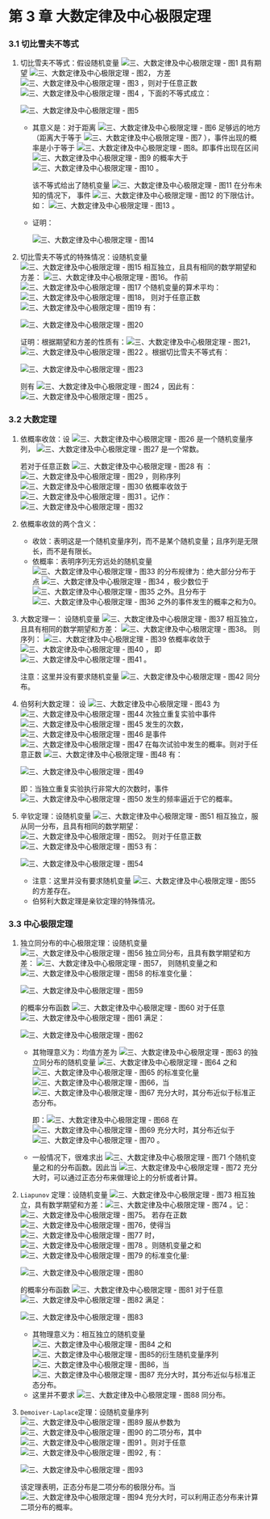 # 第 3 章 大数定律及中心极限定理

### 3.1 切比雪夫不等式

1. 切比雪夫不等式：假设随机变量 ![三、大数定律及中心极限定理 - 图1](https://static.bookstack.cn/projects/huaxiaozhuan-ai/8a2fadda07ccf6725f0c653b7e713016.svg) 具有期望 ![三、大数定律及中心极限定理 - 图2](https://static.bookstack.cn/projects/huaxiaozhuan-ai/b2191bd981cc8de50619c3f01b901c66.svg)， 方差 ![三、大数定律及中心极限定理 - 图3](https://static.bookstack.cn/projects/huaxiaozhuan-ai/36c27bbf68ca052dd71198abea869a47.svg) ，则对于任意正数 ![三、大数定律及中心极限定理 - 图4](https://static.bookstack.cn/projects/huaxiaozhuan-ai/b2f5ccd45a4253331cc2db89332cdf6d.svg) ，下面的不等式成立：

   ![三、大数定律及中心极限定理 - 图5](https://static.bookstack.cn/projects/huaxiaozhuan-ai/92a7d55689140b84b7c739738ad24bed.svg)

   - 其意义是：对于距离 ![三、大数定律及中心极限定理 - 图6](https://static.bookstack.cn/projects/huaxiaozhuan-ai/9eeb23c6c05493c7a293979c1fe4cd50.svg) 足够远的地方 （距离大于等于 ![三、大数定律及中心极限定理 - 图7](https://static.bookstack.cn/projects/huaxiaozhuan-ai/b2f5ccd45a4253331cc2db89332cdf6d.svg) ），事件出现的概率是小于等于 ![三、大数定律及中心极限定理 - 图8](https://static.bookstack.cn/projects/huaxiaozhuan-ai/91f453c814f4538c5f4443679e57044c.svg)。即事件出现在区间 ![三、大数定律及中心极限定理 - 图9](https://static.bookstack.cn/projects/huaxiaozhuan-ai/78e6ee69f2eddcf82fad87af02fcce7d.svg) 的概率大于 ![三、大数定律及中心极限定理 - 图10](https://static.bookstack.cn/projects/huaxiaozhuan-ai/d5d190bc33a811952342040529de8359.svg) 。

     该不等式给出了随机变量 ![三、大数定律及中心极限定理 - 图11](https://static.bookstack.cn/projects/huaxiaozhuan-ai/8a2fadda07ccf6725f0c653b7e713016.svg) 在分布未知的情况下， 事件 ![三、大数定律及中心极限定理 - 图12](https://static.bookstack.cn/projects/huaxiaozhuan-ai/d9e8f928c02e7c94aea0f59ab4da589c.svg) 的下限估计。如： ![三、大数定律及中心极限定理 - 图13](https://static.bookstack.cn/projects/huaxiaozhuan-ai/e6a94dbced8915f6966f0eadd3639d3c.svg) 。

   - 证明：

     ![三、大数定律及中心极限定理 - 图14](https://static.bookstack.cn/projects/huaxiaozhuan-ai/d903d9463c42ea5ca4cc467a583034fd.svg)

2. 切比雪夫不等式的特殊情况：设随机变量 ![三、大数定律及中心极限定理 - 图15](https://static.bookstack.cn/projects/huaxiaozhuan-ai/d4aedf01442f2c5f52aff9eade0aef5e.svg) 相互独立，且具有相同的数学期望和方差： ![三、大数定律及中心极限定理 - 图16](https://static.bookstack.cn/projects/huaxiaozhuan-ai/f0a00db7aab7292527df44c3add127c3.svg)。 作前 ![三、大数定律及中心极限定理 - 图17](https://static.bookstack.cn/projects/huaxiaozhuan-ai/bc301bfa9476044d8d8e001213e6df01.svg) 个随机变量的算术平均： ![三、大数定律及中心极限定理 - 图18](https://static.bookstack.cn/projects/huaxiaozhuan-ai/508c9436b5624d7183eed298844c4521.svg)， 则对于任意正数 ![三、大数定律及中心极限定理 - 图19](https://static.bookstack.cn/projects/huaxiaozhuan-ai/de56070bdde35db754db79947c16d84f.svg) 有：

   ![三、大数定律及中心极限定理 - 图20](https://static.bookstack.cn/projects/huaxiaozhuan-ai/40e8e88ed04ad793f7d0a90a4d785d30.svg)

   证明：根据期望和方差的性质有：![三、大数定律及中心极限定理 - 图21](https://static.bookstack.cn/projects/huaxiaozhuan-ai/e4faf809cbbc982e379fc6c09160ae41.svg)， ![三、大数定律及中心极限定理 - 图22](https://static.bookstack.cn/projects/huaxiaozhuan-ai/295acc26d747970acb714f8ba06afbfd.svg) 。根据切比雪夫不等式有：

   ![三、大数定律及中心极限定理 - 图23](https://static.bookstack.cn/projects/huaxiaozhuan-ai/b9e0c979198b5f7799ec8da9b715ddff.svg)

   则有 ![三、大数定律及中心极限定理 - 图24](https://static.bookstack.cn/projects/huaxiaozhuan-ai/438d24f6cafc83999d0c8cbdf87bf95b.svg) ，因此有：![三、大数定律及中心极限定理 - 图25](https://static.bookstack.cn/projects/huaxiaozhuan-ai/05b340387f2dbd27dc49018971ca0a16.svg) 。

### 3.2 大数定理

1. 依概率收敛：设 ![三、大数定律及中心极限定理 - 图26](https://static.bookstack.cn/projects/huaxiaozhuan-ai/eb6a1a9b2769de9e67f00f2ff400f58e.svg) 是一个随机变量序列， ![三、大数定律及中心极限定理 - 图27](https://static.bookstack.cn/projects/huaxiaozhuan-ai/32ba1f0cc2cca1a8b657c7994b5d22c1.svg) 是一个常数。

   若对于任意正数 ![三、大数定律及中心极限定理 - 图28](https://static.bookstack.cn/projects/huaxiaozhuan-ai/de56070bdde35db754db79947c16d84f.svg) 有 ： ![三、大数定律及中心极限定理 - 图29](https://static.bookstack.cn/projects/huaxiaozhuan-ai/86b088b64cd333728a1b0dc0b7002ad6.svg) ，则称序列 ![三、大数定律及中心极限定理 - 图30](https://static.bookstack.cn/projects/huaxiaozhuan-ai/eb6a1a9b2769de9e67f00f2ff400f58e.svg) 依概率收敛于 ![三、大数定律及中心极限定理 - 图31](https://static.bookstack.cn/projects/huaxiaozhuan-ai/32ba1f0cc2cca1a8b657c7994b5d22c1.svg) 。记作： ![三、大数定律及中心极限定理 - 图32](https://static.bookstack.cn/projects/huaxiaozhuan-ai/2de47f082bfd460ddb581b94696a6f57.svg)

2. 依概率收敛的两个含义：

   - 收敛：表明这是一个随机变量序列，而不是某个随机变量；且序列是无限长，而不是有限长。
   - 依概率：表明序列无穷远处的随机变量 ![三、大数定律及中心极限定理 - 图33](https://static.bookstack.cn/projects/huaxiaozhuan-ai/4bc0241c8ea7eda7a273b3b4e5187218.svg) 的分布规律为：绝大部分分布于点 ![三、大数定律及中心极限定理 - 图34](https://static.bookstack.cn/projects/huaxiaozhuan-ai/32ba1f0cc2cca1a8b657c7994b5d22c1.svg) ，极少数位于 ![三、大数定律及中心极限定理 - 图35](https://static.bookstack.cn/projects/huaxiaozhuan-ai/32ba1f0cc2cca1a8b657c7994b5d22c1.svg) 之外。且分布于 ![三、大数定律及中心极限定理 - 图36](https://static.bookstack.cn/projects/huaxiaozhuan-ai/32ba1f0cc2cca1a8b657c7994b5d22c1.svg) 之外的事件发生的概率之和为0。

3. 大数定理一： 设随机变量 ![三、大数定律及中心极限定理 - 图37](https://static.bookstack.cn/projects/huaxiaozhuan-ai/d4aedf01442f2c5f52aff9eade0aef5e.svg) 相互独立，且具有相同的数学期望和方差： ![三、大数定律及中心极限定理 - 图38](https://static.bookstack.cn/projects/huaxiaozhuan-ai/f0a00db7aab7292527df44c3add127c3.svg)。 则序列： ![三、大数定律及中心极限定理 - 图39](https://static.bookstack.cn/projects/huaxiaozhuan-ai/508c9436b5624d7183eed298844c4521.svg) 依概率收敛于 ![三、大数定律及中心极限定理 - 图40](https://static.bookstack.cn/projects/huaxiaozhuan-ai/e8422a0fdbff493a2c97af4b55b4b140.svg) ， 即 ![三、大数定律及中心极限定理 - 图41](https://static.bookstack.cn/projects/huaxiaozhuan-ai/4443ab4258bada278b88e177b0261138.svg) 。

   注意：这里并没有要求随机变量 ![三、大数定律及中心极限定理 - 图42](https://static.bookstack.cn/projects/huaxiaozhuan-ai/d4aedf01442f2c5f52aff9eade0aef5e.svg) 同分布。

4. 伯努利大数定理： 设 ![三、大数定律及中心极限定理 - 图43](https://static.bookstack.cn/projects/huaxiaozhuan-ai/8e0aa2e313bffe5dc834ada6c740b6fe.svg) 为 ![三、大数定律及中心极限定理 - 图44](https://static.bookstack.cn/projects/huaxiaozhuan-ai/bc301bfa9476044d8d8e001213e6df01.svg) 次独立重复实验中事件 ![三、大数定律及中心极限定理 - 图45](https://static.bookstack.cn/projects/huaxiaozhuan-ai/9368d2e2c94fd187c2b695424de5ddc8.svg) 发生的次数， ![三、大数定律及中心极限定理 - 图46](https://static.bookstack.cn/projects/huaxiaozhuan-ai/998cc5265358c68e392cffa54c73f2a8.svg) 是事件 ![三、大数定律及中心极限定理 - 图47](https://static.bookstack.cn/projects/huaxiaozhuan-ai/9368d2e2c94fd187c2b695424de5ddc8.svg) 在每次试验中发生的概率。则对于任意正数 ![三、大数定律及中心极限定理 - 图48](https://static.bookstack.cn/projects/huaxiaozhuan-ai/de56070bdde35db754db79947c16d84f.svg) 有：

   ![三、大数定律及中心极限定理 - 图49](https://static.bookstack.cn/projects/huaxiaozhuan-ai/3716e5de5cba991aef3c833b1fb48a8a.svg)

   即：当独立重复实验执行非常大的次数时，事件 ![三、大数定律及中心极限定理 - 图50](https://static.bookstack.cn/projects/huaxiaozhuan-ai/9368d2e2c94fd187c2b695424de5ddc8.svg) 发生的频率逼近于它的概率。

5. 辛钦定理：设随机变量 ![三、大数定律及中心极限定理 - 图51](https://static.bookstack.cn/projects/huaxiaozhuan-ai/d4aedf01442f2c5f52aff9eade0aef5e.svg) 相互独立，服从同一分布，且具有相同的数学期望： ![三、大数定律及中心极限定理 - 图52](https://static.bookstack.cn/projects/huaxiaozhuan-ai/022ab8fe6de3834d5da3ec49d666c03a.svg)。 则对于任意正数 ![三、大数定律及中心极限定理 - 图53](https://static.bookstack.cn/projects/huaxiaozhuan-ai/de56070bdde35db754db79947c16d84f.svg) 有：

   ![三、大数定律及中心极限定理 - 图54](https://static.bookstack.cn/projects/huaxiaozhuan-ai/a14d356e869836489b93f6a108ac847c.svg)

   - 注意：这里并没有要求随机变量 ![三、大数定律及中心极限定理 - 图55](https://static.bookstack.cn/projects/huaxiaozhuan-ai/d4aedf01442f2c5f52aff9eade0aef5e.svg) 的方差存在。
   - 伯努利大数定理是亲钦定理的特殊情况。

### 3.3 中心极限定理

1. 独立同分布的中心极限定理：设随机变量 ![三、大数定律及中心极限定理 - 图56](https://static.bookstack.cn/projects/huaxiaozhuan-ai/760928c067b8d8d65069d695d5f142d0.svg) 独立同分布，且具有数学期望和方差： ![三、大数定律及中心极限定理 - 图57](https://static.bookstack.cn/projects/huaxiaozhuan-ai/3d4dbb14614bbfd9c1683ee2c9651132.svg)， 则随机变量之和 ![三、大数定律及中心极限定理 - 图58](https://static.bookstack.cn/projects/huaxiaozhuan-ai/9729e421a014aff5291bb1d8a944b1d9.svg) 的标准变化量：

   ![三、大数定律及中心极限定理 - 图59](https://static.bookstack.cn/projects/huaxiaozhuan-ai/df401ef468281d63c2d35f7ec3be002f.svg)

   的概率分布函数 ![三、大数定律及中心极限定理 - 图60](https://static.bookstack.cn/projects/huaxiaozhuan-ai/d9c48ab70fd6101889a133018ca2c309.svg) 对于任意 ![三、大数定律及中心极限定理 - 图61](https://static.bookstack.cn/projects/huaxiaozhuan-ai/3c53d188b991fcfbf557889d6013dd7c.svg) 满足：

   ![三、大数定律及中心极限定理 - 图62](https://static.bookstack.cn/projects/huaxiaozhuan-ai/563b0b0092a21d5708ff30056da97527.svg)

   - 其物理意义为：均值方差为 ![三、大数定律及中心极限定理 - 图63](https://static.bookstack.cn/projects/huaxiaozhuan-ai/193a7b4ae000257e2d7ed3dc476b8d26.svg) 的独立同分布的随机变量 ![三、大数定律及中心极限定理 - 图64](https://static.bookstack.cn/projects/huaxiaozhuan-ai/760928c067b8d8d65069d695d5f142d0.svg) 之和 ![三、大数定律及中心极限定理 - 图65](https://static.bookstack.cn/projects/huaxiaozhuan-ai/9729e421a014aff5291bb1d8a944b1d9.svg) 的标准变化量 ![三、大数定律及中心极限定理 - 图66](https://static.bookstack.cn/projects/huaxiaozhuan-ai/1ab1481812decfcc3dc8ddf8fc1bd003.svg)，当 ![三、大数定律及中心极限定理 - 图67](https://static.bookstack.cn/projects/huaxiaozhuan-ai/bc301bfa9476044d8d8e001213e6df01.svg) 充分大时，其分布近似于标准正态分布。

     即：![三、大数定律及中心极限定理 - 图68](https://static.bookstack.cn/projects/huaxiaozhuan-ai/9729e421a014aff5291bb1d8a944b1d9.svg) 在 ![三、大数定律及中心极限定理 - 图69](https://static.bookstack.cn/projects/huaxiaozhuan-ai/bc301bfa9476044d8d8e001213e6df01.svg) 充分大时，其分布近似于 ![三、大数定律及中心极限定理 - 图70](https://static.bookstack.cn/projects/huaxiaozhuan-ai/13446cd7c6efbc00299ea4f68048cc84.svg) 。

   - 一般情况下，很难求出 ![三、大数定律及中心极限定理 - 图71](https://static.bookstack.cn/projects/huaxiaozhuan-ai/bc301bfa9476044d8d8e001213e6df01.svg) 个随机变量之和的分布函数。因此当 ![三、大数定律及中心极限定理 - 图72](https://static.bookstack.cn/projects/huaxiaozhuan-ai/bc301bfa9476044d8d8e001213e6df01.svg) 充分大时，可以通过正态分布来做理论上的分析或者计算。

2. `Liapunov` 定理：设随机变量 ![三、大数定律及中心极限定理 - 图73](https://static.bookstack.cn/projects/huaxiaozhuan-ai/d4aedf01442f2c5f52aff9eade0aef5e.svg) 相互独立，具有数学期望和方差：![三、大数定律及中心极限定理 - 图74](https://static.bookstack.cn/projects/huaxiaozhuan-ai/4d5675cc6da573157228d194f92adef7.svg) 。记：![三、大数定律及中心极限定理 - 图75](https://static.bookstack.cn/projects/huaxiaozhuan-ai/aa960f772823d9ef84a9b7f91a905033.svg)。 若存在正数 ![三、大数定律及中心极限定理 - 图76](https://static.bookstack.cn/projects/huaxiaozhuan-ai/ad963971c26681a85d6b99e355af1bfc.svg)，使得当 ![三、大数定律及中心极限定理 - 图77](https://static.bookstack.cn/projects/huaxiaozhuan-ai/44c446af27c5f65a73683902d7ba3006.svg) 时，![三、大数定律及中心极限定理 - 图78](https://static.bookstack.cn/projects/huaxiaozhuan-ai/222c2922fcf9f0e949640235bf3e4343.svg) 。则随机变量之和 ![三、大数定律及中心极限定理 - 图79](https://static.bookstack.cn/projects/huaxiaozhuan-ai/9729e421a014aff5291bb1d8a944b1d9.svg) 的标准变化量:

   ![三、大数定律及中心极限定理 - 图80](https://static.bookstack.cn/projects/huaxiaozhuan-ai/131ce23f174a70300dc5f7a81c4454d2.svg)

   的概率分布函数 ![三、大数定律及中心极限定理 - 图81](https://static.bookstack.cn/projects/huaxiaozhuan-ai/d9c48ab70fd6101889a133018ca2c309.svg) 对于任意 ![三、大数定律及中心极限定理 - 图82](https://static.bookstack.cn/projects/huaxiaozhuan-ai/3c53d188b991fcfbf557889d6013dd7c.svg) 满足：

   ![三、大数定律及中心极限定理 - 图83](https://static.bookstack.cn/projects/huaxiaozhuan-ai/638bae37077fe9bee6f8e6166cf7649f.svg)

   - 其物理意义为：相互独立的随机变量 ![三、大数定律及中心极限定理 - 图84](https://static.bookstack.cn/projects/huaxiaozhuan-ai/d4aedf01442f2c5f52aff9eade0aef5e.svg) 之和 ![三、大数定律及中心极限定理 - 图85](https://static.bookstack.cn/projects/huaxiaozhuan-ai/9729e421a014aff5291bb1d8a944b1d9.svg)的衍生随机变量序列![三、大数定律及中心极限定理 - 图86](https://static.bookstack.cn/projects/huaxiaozhuan-ai/e959b5d193666333c7d95ee22d7ea1cb.svg)，当 ![三、大数定律及中心极限定理 - 图87](https://static.bookstack.cn/projects/huaxiaozhuan-ai/bc301bfa9476044d8d8e001213e6df01.svg) 充分大时，其分布近似与标准正态分布。
   - 这里并不要求 ![三、大数定律及中心极限定理 - 图88](https://static.bookstack.cn/projects/huaxiaozhuan-ai/d4aedf01442f2c5f52aff9eade0aef5e.svg) 同分布。

3. `Demoiver-Laplace`定理：设随机变量序列 ![三、大数定律及中心极限定理 - 图89](https://static.bookstack.cn/projects/huaxiaozhuan-ai/e90eca7597b931da4f5ddd84a59342fd.svg) 服从参数为 ![三、大数定律及中心极限定理 - 图90](https://static.bookstack.cn/projects/huaxiaozhuan-ai/0bb76c333f0f07e4d05df4d6ed3f0074.svg) 的二项分布，其中 ![三、大数定律及中心极限定理 - 图91](https://static.bookstack.cn/projects/huaxiaozhuan-ai/6879bf74fdda71f6967a796bff9d4f16.svg) 。则对于任意 ![三、大数定律及中心极限定理 - 图92](https://static.bookstack.cn/projects/huaxiaozhuan-ai/3c53d188b991fcfbf557889d6013dd7c.svg) , 有：

   ![三、大数定律及中心极限定理 - 图93](https://static.bookstack.cn/projects/huaxiaozhuan-ai/dc5cfbb2f8d58714c5ee99bc305f8b03.svg)

   该定理表明，正态分布是二项分布的极限分布。当 ![三、大数定律及中心极限定理 - 图94](https://static.bookstack.cn/projects/huaxiaozhuan-ai/bc301bfa9476044d8d8e001213e6df01.svg) 充分大时，可以利用正态分布来计算二项分布的概率。
